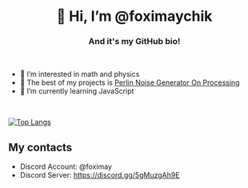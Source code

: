 <h1 align="center">👋 Hi, I’m @foximaychik</h1>
<h3 align="center">And it's my GitHub bio!</h3>
<br>

- 👀 I’m interested in math and physics
- 🔮 The best of my projects is [Perlin Noise Generator On Processing](https://github.com/foximaychik/noise_generator) 
- 🌱 I’m currently learning JavaScript

<br>

[![Top Langs](https://github-readme-stats.vercel.app/api/top-langs/?username=foximaychik&layout=compact)](https://github.com/foximaychik/github-readme-stats)

## My contacts
- Discord Account: @foximay
- Discord Server: https://discord.gg/5gMuzgAh9E
